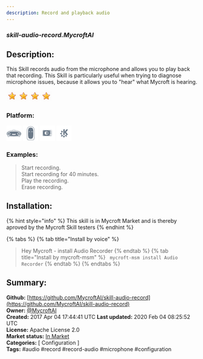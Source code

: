 ```yaml
---
description: Record and playback audio
---
```


### _skill-audio-record.MycroftAI_  
## Description:  
This Skill records audio from the microphone and allows you to play back that recording. This Skill is particularly useful when trying to diagnose microphone issues, because it allows you to "hear" what Mycroft is hearing.  
  
![](../.gitbook/assets/star.png)![](../.gitbook/assets/star.png)![](../.gitbook/assets/star.png)![](../.gitbook/assets/star.png)  
  
### Platform:  
 ![Mark I](../.gitbook/assets/mark-1-icon.png)  ![Mark II](../.gitbook/assets/mark-2-icon.png)  ![Picroft](../.gitbook/assets/picroft-icon.png)  ![plasmoid](../.gitbook/assets/kde.png)   
### Examples:  
> Start recording.  
> Start recording for 40 minutes.  
> Play the recording.  
> Erase recording.  
  
## Installation:  
{% hint style="info" %}
This skill is in Mycroft Market and is thereby aproved by the Mycroft Skill testers
{% endhint %}
    
{% tabs %}
{% tab title="Install by voice" %}
> Hey Mycroft - install Audio Recorder
{% endtab %}
  {% tab title="Install by mycroft-msm" %}
``` mycroft-msm install Audio Recorder```
{% endtab %}
  {% endtabs %}
    
## Summary:  
**Github:** [https://github.com/MycroftAI/skill-audio-record](https://github.com/MycroftAI/skill-audio-record)  
**Owner:** [@MycroftAI](https://github.com/MycroftAI)  
**Created:** 2017 Apr 04 17:44:41 UTC  **Last updated:** 2020 Feb 04 08:25:52 UTC  
**License:** Apache License 2.0  
**Market status:** [In Market](https://market.mycroft.ai/skill/mycroft-audio-record)  
**Categories:** [ Configuration ]   
**Tags:** \#audio \#record \#record-audio \#microphone \#configuration   
